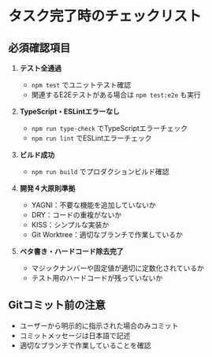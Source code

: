 # タスク完了時のチェックリスト

## 必須確認項目
1. **テスト全通過**
   - `npm test` でユニットテスト確認
   - 関連するE2Eテストがある場合は `npm test:e2e` も実行

2. **TypeScript・ESLintエラーなし**
   - `npm run type-check` でTypeScriptエラーチェック
   - `npm run lint` でESLintエラーチェック

3. **ビルド成功**
   - `npm run build` でプロダクションビルド確認

4. **開発４大原則準拠**
   - YAGNI：不要な機能を追加していないか
   - DRY：コードの重複がないか
   - KISS：シンプルな実装か
   - Git Worktree：適切なブランチで作業しているか

5. **ベタ書き・ハードコード除去完了**
   - マジックナンバーや固定値が適切に定数化されているか
   - テスト用のハードコードが残っていないか

## Gitコミット前の注意
- ユーザーから明示的に指示された場合のみコミット
- コミットメッセージは日本語で記述
- 適切なブランチで作業していることを確認